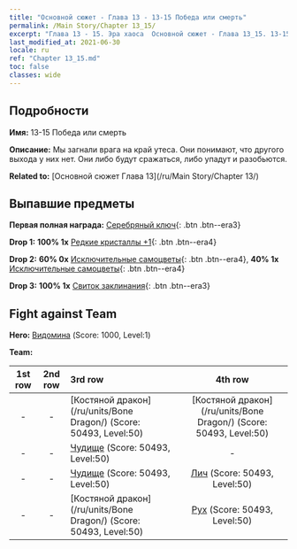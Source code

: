 ```yaml
---
title: "Основной сюжет - Глава 13 - 13-15 Победа или смерть"
permalink: /Main Story/Chapter 13_15/
excerpt: "Глава 13 - 15. Эра хаоса  Основной сюжет - Глава 13_15. 13-15 Победа или смерть"
last_modified_at: 2021-06-30
locale: ru
ref: "Chapter 13_15.md"
toc: false
classes: wide
---
```


## Подробности

 **Имя:** 13-15 Победа или смерть

 **Описание:** Мы загнали врага на край утеса. Они понимают, что другого выхода у них нет. Они либо будут сражаться, либо упадут и разобьются.

 **Related to:** [Основной сюжет Глава 13](/ru/Main Story/Chapter 13/)

## Выпавшие предметы

 **Первая полная награда:** [Серебряный ключ](/ItemsRU/con_693/){: .btn .btn--era3}

 **Drop 1:** **100% 1x** [Редкие кристаллы +1](/ItemsRU/mat_45/){: .btn .btn--era4}

 **Drop 2:** **60% 0x** [Исключительные самоцветы](/ItemsRU/mat_37/){: .btn .btn--era4}, **40% 1x** [Исключительные самоцветы](/ItemsRU/mat_37/){: .btn .btn--era4}

 **Drop 3:** **100% 1x** [Свиток заклинания](/ItemsRU/con_694/){: .btn .btn--era3}


## Fight against Team
 **Hero:** [Видомина](/ru/heroes/Vidomina/) (Score: 1000, Level:1)

 **Team:**


  | 1st row | 2nd row | 3rd row | 4th row |
  |:----:|:----:|:----|:----:|
  | - | - | [Костяной дракон](/ru/units/Bone Dragon/) (Score: 50493, Level:50)  | [Костяной дракон](/ru/units/Bone Dragon/) (Score: 50493, Level:50)  |
  | - | - | [Чудище](/ru/units/Behemoth/) (Score: 50493, Level:50)  | - |
  | - | - | [Чудище](/ru/units/Behemoth/) (Score: 50493, Level:50)  | [Лич](/ru/units/Lich/) (Score: 50493, Level:50)  |
  | - | - | [Костяной дракон](/ru/units/Bone Dragon/) (Score: 50493, Level:50)  | [Рух](/ru/units/Roc/) (Score: 50493, Level:50)  |


